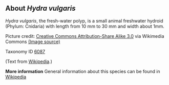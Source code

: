 **About *Hydra vulgaris***
-------------------------
*Hydra vulgaris*, the fresh-water polyp, is a small animal freshwater 
hydroid (Phylum: Cnidaria) with length from 10 mm to 30 mm and width about 1mm.


Picture credit: [Creative Commons Attribution-Share Alike 3.0](https://creativecommons.org/licenses/by-sa/3.0) via Wikimedia Commons [(Image source)](https://en.wikipedia.org/wiki/File:Hydra_biology.jpg)

Taxonomy ID [6087](https://www.uniprot.org/taxonomy/6087)

(Text from [Wikipedia](https://en.wikipedia.org/).)

**More information**
General information about this species can be found in [Wikipedia](https://en.wikipedia.org/wiki/Hydra_vulgaris)
